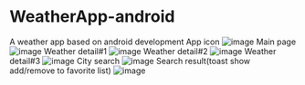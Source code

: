 # WeatherApp-android
A weather app based on android development
App icon
![image](https://user-images.githubusercontent.com/89323566/149602990-9e40573f-ba0d-4d17-a8f7-2fa691dcce5e.png)
Main page
![image](https://user-images.githubusercontent.com/89323566/149603157-828af46b-2cea-4e76-b139-fbc0c73b421a.png)
Weather detail#1
![image](https://user-images.githubusercontent.com/89323566/149603046-b9510f2d-56da-41a2-85e8-6f4e75c50c29.png)
Weather detail#2
![image](https://user-images.githubusercontent.com/89323566/149603060-a33e647c-c6db-49cd-abb4-a095460eefd0.png)
Weather detail#3
![image](https://user-images.githubusercontent.com/89323566/149603083-834000b5-e2e6-4031-beb6-2059ed268133.png)
City search
![image](https://user-images.githubusercontent.com/89323566/149603105-18a84895-562a-4124-a7e8-39405b646c5e.png)
Search result(toast show add/remove to favorite list)
![image](https://user-images.githubusercontent.com/89323566/149603124-cf801c4e-4436-4c53-9845-39f630d6ea28.png)
